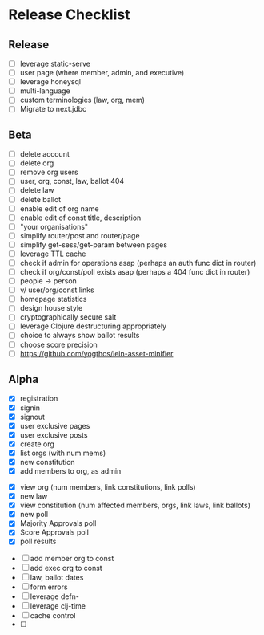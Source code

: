 # Release Checklist

## Release

- [ ] leverage static-serve
- [ ] user page (where member, admin, and executive)
- [ ] leverage honeysql
- [ ] multi-language
- [ ] custom terminologies (law, org, mem)
- [ ] Migrate to next.jdbc

## Beta

- [ ] delete account
- [ ] delete org
- [ ] remove org users
- [ ] user, org, const, law, ballot 404
- [ ] delete law
- [ ] delete ballot
- [ ] enable edit of org name
- [ ] enable edit of const title, description
- [ ] "your organisations"
- [ ] simplify router/post and router/page
- [ ] simplify get-sess/get-param between pages
- [ ] leverage TTL cache
- [ ] check if admin for operations asap (perhaps an auth func dict in router)
- [ ] check if org/const/poll exists asap (perhaps a 404 func dict in router)
- [ ] people -> person
- [ ] v/ user/org/const links
- [ ] homepage statistics
- [ ] design house style
- [ ] cryptographically secure salt
- [ ] leverage Clojure destructuring appropriately
- [ ] choice to always show ballot results
- [ ] choose score precision
- [ ] https://github.com/yogthos/lein-asset-minifier

## Alpha

- [x] registration
- [x] signin
- [x] signout
- [x] user exclusive pages
- [x] user exclusive posts
- [x] create org
- [x] list orgs (with num mems)
- [x] new constitution
- [x] add members to org, as admin
* [x] view org (num members, link constitutions, link polls)
* [x] new law
* [x] view constitution (num affected members, orgs, link laws, link ballots)
* [x] new poll
* [x] Majority Approvals poll
* [x] Score Approvals poll
* [x] poll results
- [ ] add member org to const
- [ ] add exec org to const
- [ ] law, ballot dates
- [ ] form errors
- [ ] leverage defn-
- [ ] leverage clj-time
- [ ] cache control
- [ ] 
